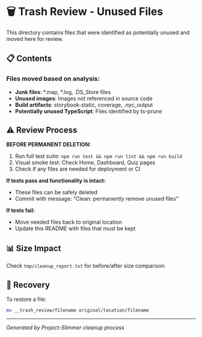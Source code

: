# 🗑️ Trash Review - Unused Files

This directory contains files that were identified as potentially unused and moved here for review.

## 📋 Contents

### Files moved based on analysis:
- **Junk files**: *.map, *.log, .DS_Store files
- **Unused images**: Images not referenced in source code
- **Build artifacts**: storybook-static, coverage, .nyc_output
- **Potentially unused TypeScript**: Files identified by ts-prune

## ⚠️ Review Process

**BEFORE PERMANENT DELETION:**
1. Run full test suite: `npm run test && npm run lint && npm run build`
2. Visual smoke test: Check Home, Dashboard, Quiz pages
3. Check if any files are needed for deployment or CI

**If tests pass and functionality is intact:**
- These files can be safely deleted
- Commit with message: "Clean: permanently remove unused files"

**If tests fail:**
- Move needed files back to original location
- Update this README with files that must be kept

## 📊 Size Impact

Check `tmp/cleanup_report.txt` for before/after size comparison.

## 🔄 Recovery

To restore a file:
```bash
mv __trash_review/filename original/location/filename
```

---
*Generated by Project-Slimmer cleanup process*